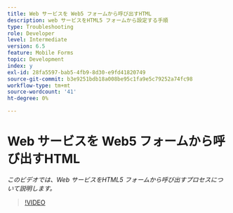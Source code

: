 ```yaml
---
title: Web サービスを Web5 フォームから呼び出すHTML
description: web サービスをHTML5 フォームから設定する手順
type: Troubleshooting
role: Developer
level: Intermediate
version: 6.5
feature: Mobile Forms
topic: Development
index: y
exl-id: 28fa5597-bab5-4fb9-8d30-e9fd41820749
source-git-commit: b3e9251bdb18a008be95c1fa9e5c79252a74fc98
workflow-type: tm+mt
source-wordcount: '41'
ht-degree: 0%

---
```


# Web サービスを Web5 フォームから呼び出すHTML

*このビデオでは、Web サービスをHTML5 フォームから呼び出すプロセスについて説明します。*

>[!VIDEO](https://video.tv.adobe.com/v/335505?quality=12&learn=on)
